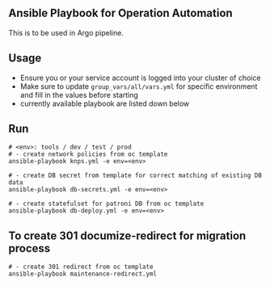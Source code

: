 ## Ansible Playbook for Operation Automation
This is to be used in Argo pipeline.

## Usage
- Ensure you or your service account is logged into your cluster of choice
- Make sure to update `group_vars/all/vars.yml` for specific environment and fill in the values before starting
- currently available playbook are listed down below

## Run
```shell
# <env>: tools / dev / test / prod
# - create network policies from oc template
ansible-playbook knps.yml -e env=<env>

# - create DB secret from template for correct matching of existing DB data
ansible-playbook db-secrets.yml -e env=<env>

# - create statefulset for patroni DB from oc template
ansible-playbook db-deploy.yml -e env=<env>
```

## To create 301 documize-redirect for migration process
```shell
# - create 301 redirect from oc template
ansible-playbook maintenance-redirect.yml
```
